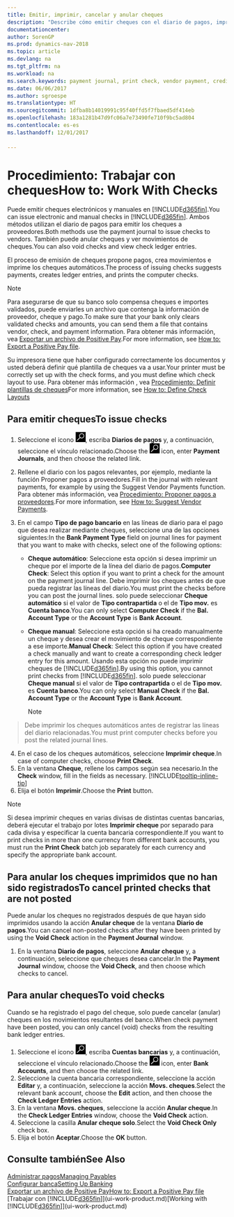 ```yaml
---
title: Emitir, imprimir, cancelar y anular cheques
description: "Describe cómo emitir cheques con el diario de pagos, imprimir cheques y anular o ver movimientos de cheques en Dynamics NAV."
documentationcenter: 
author: SorenGP
ms.prod: dynamics-nav-2018
ms.topic: article
ms.devlang: na
ms.tgt_pltfrm: na
ms.workload: na
ms.search.keywords: payment journal, print check, vendor payment, creditor, debt, balance due, AP
ms.date: 06/06/2017
ms.author: sgroespe
ms.translationtype: HT
ms.sourcegitcommit: 1dfba8b14019991c95f40ffd5f7fbaed5df414eb
ms.openlocfilehash: 183a1281b47d9fc06a7e73490fe710f9bc5ad804
ms.contentlocale: es-es
ms.lasthandoff: 12/01/2017

---
```

# <a name="how-to-work-with-checks"></a><span data-ttu-id="026d9-103">Procedimiento: Trabajar con cheques</span><span class="sxs-lookup"><span data-stu-id="026d9-103">How to: Work With Checks</span></span>
<span data-ttu-id="026d9-104">Puede emitir cheques electrónicos y manuales en [!INCLUDE[d365fin](includes/d365fin_md.md)].</span><span class="sxs-lookup"><span data-stu-id="026d9-104">You can issue electronic and manual checks in [!INCLUDE[d365fin](includes/d365fin_md.md)].</span></span> <span data-ttu-id="026d9-105">Ambos métodos utilizan el diario de pagos para emitir los cheques a proveedores.</span><span class="sxs-lookup"><span data-stu-id="026d9-105">Both methods use the payment journal to issue checks to vendors.</span></span> <span data-ttu-id="026d9-106">También puede anular cheques y ver movimientos de cheques.</span><span class="sxs-lookup"><span data-stu-id="026d9-106">You can also void checks and view check ledger entries.</span></span>

<span data-ttu-id="026d9-107">El proceso de emisión de cheques propone pagos, crea movimientos e imprime los cheques automáticos.</span><span class="sxs-lookup"><span data-stu-id="026d9-107">The process of issuing checks suggests payments, creates ledger entries, and prints the computer checks.</span></span>

> [!NOTE]  
>   <span data-ttu-id="026d9-108">Para asegurarse de que su banco solo compensa cheques e importes validados, puede enviarles un archivo que contenga la información de proveedor, cheque y pago.</span><span class="sxs-lookup"><span data-stu-id="026d9-108">To make sure that your bank only clears validated checks and amounts, you can send them a file that contains vendor, check, and payment information.</span></span> <span data-ttu-id="026d9-109">Para obtener más información, vea [Exportar un archivo de Positive Pay](finance-how-positive-pay.md).</span><span class="sxs-lookup"><span data-stu-id="026d9-109">For more information, see [How to: Export a Positive Pay file](finance-how-positive-pay.md).</span></span>

<span data-ttu-id="026d9-110">Su impresora tiene que haber configurado correctamente los documentos y usted deberá definir qué plantilla de cheques va a usar.</span><span class="sxs-lookup"><span data-stu-id="026d9-110">Your printer must be correctly set up with the check forms, and you must define which check layout to use.</span></span> <span data-ttu-id="026d9-111">Para obtener más información , vea [Procedimiento: Definir plantillas de cheques](finance-how-define-check-layouts.md)</span><span class="sxs-lookup"><span data-stu-id="026d9-111">For more information, see [How to: Define Check Layouts](finance-how-define-check-layouts.md)</span></span>

## <a name="to-issue-checks"></a><span data-ttu-id="026d9-112">Para emitir cheques</span><span class="sxs-lookup"><span data-stu-id="026d9-112">To issue checks</span></span>
1. <span data-ttu-id="026d9-113">Seleccione el icono ![Buscar página o informe](media/ui-search/search_small.png "icono Buscar página o informe"), escriba **Diarios de pagos** y, a continuación, seleccione el vínculo relacionado.</span><span class="sxs-lookup"><span data-stu-id="026d9-113">Choose the ![Search for Page or Report](media/ui-search/search_small.png "Search for Page or Report icon") icon, enter **Payment Journals**, and then choose the related link.</span></span>
2. <span data-ttu-id="026d9-114">Rellene el diario con los pagos relevantes, por ejemplo, mediante la función Proponer pagos a proveedores.</span><span class="sxs-lookup"><span data-stu-id="026d9-114">Fill in the journal with relevant payments, for example by using the Suggest Vendor Payments function.</span></span> <span data-ttu-id="026d9-115">Para obtener más información, vea [Procedimiento: Proponer pagos a proveedores](payables-how-suggest-vendor-payments.md).</span><span class="sxs-lookup"><span data-stu-id="026d9-115">For more information, see [How to: Suggest Vendor Payments](payables-how-suggest-vendor-payments.md).</span></span>
3. <span data-ttu-id="026d9-116">En el campo **Tipo de pago bancario** en las líneas de diario para el pago que desea realizar mediante cheques, seleccione una de las opciones siguientes:</span><span class="sxs-lookup"><span data-stu-id="026d9-116">In the **Bank Payment Type** field on journal lines for payment that you want to make with checks, select one of the following options:</span></span>

   * <span data-ttu-id="026d9-117">**Cheque automático**: Seleccione esta opción si desea imprimir un cheque por el importe de la línea del diario de pagos.</span><span class="sxs-lookup"><span data-stu-id="026d9-117">**Computer Check**: Select this option if you want to print a check for the amount on the payment journal line.</span></span> <span data-ttu-id="026d9-118">Debe imprimir los cheques antes de que pueda registrar las líneas del diario.</span><span class="sxs-lookup"><span data-stu-id="026d9-118">You must print the checks before you can post the journal lines.</span></span> <span data-ttu-id="026d9-119">solo puede seleccionar **Cheque automático** si el valor de **Tipo contrapartida** o el de **Tipo mov.** es **Cuenta banco**.</span><span class="sxs-lookup"><span data-stu-id="026d9-119">You can only select **Computer Check** if the **Bal. Account Type** or the **Account Type** is **Bank Account**.</span></span>
   * <span data-ttu-id="026d9-120">**Cheque manual**: Seleccione esta opción si ha creado manualmente un cheque y desea crear el movimiento de cheque correspondiente a ese importe.</span><span class="sxs-lookup"><span data-stu-id="026d9-120">**Manual Check**: Select this option if you have created a check manually and want to create a corresponding check ledger entry for this amount.</span></span> <span data-ttu-id="026d9-121">Usando esta opción no puede imprimir cheques de [!INCLUDE[d365fin](includes/d365fin_md.md)].</span><span class="sxs-lookup"><span data-stu-id="026d9-121">By using this option, you cannot print checks from [!INCLUDE[d365fin](includes/d365fin_md.md)].</span></span> <span data-ttu-id="026d9-122">solo puede seleccionar **Cheque manual** si el valor de **Tipo contrapartida** o el de **Tipo mov.** es **Cuenta banco**.</span><span class="sxs-lookup"><span data-stu-id="026d9-122">You can only select **Manual Check** if the **Bal. Account Type** or the **Account Type** is **Bank Account**.</span></span>

     > [!NOTE]  
>   <span data-ttu-id="026d9-123">Debe imprimir los cheques automáticos antes de registrar las líneas del diario relacionadas.</span><span class="sxs-lookup"><span data-stu-id="026d9-123">You must print computer checks before you post the related journal lines.</span></span>
4. <span data-ttu-id="026d9-124">En el caso de los cheques automáticos, seleccione **Imprimir cheque**.</span><span class="sxs-lookup"><span data-stu-id="026d9-124">In case of computer checks, choose **Print Check**.</span></span>
5. <span data-ttu-id="026d9-125">En la ventana **Cheque**, rellene los campos según sea necesario.</span><span class="sxs-lookup"><span data-stu-id="026d9-125">In the **Check** window, fill in the fields as necessary.</span></span> [!INCLUDE[tooltip-inline-tip](includes/tooltip-inline-tip_md.md)]
6. <span data-ttu-id="026d9-126">Elija el botón **Imprimir**.</span><span class="sxs-lookup"><span data-stu-id="026d9-126">Choose the **Print** button.</span></span>

> [!NOTE]  
>   <span data-ttu-id="026d9-127">Si desea imprimir cheques en varias divisas de distintas cuentas bancarias, deberá ejecutar el trabajo por lotes **Imprimir cheque** por separado para cada divisa y especificar la cuenta bancaria correspondiente.</span><span class="sxs-lookup"><span data-stu-id="026d9-127">If you want to print checks in more than one currency from different bank accounts, you must run the **Print Check** batch job separately for each currency and specify the appropriate bank account.</span></span>

## <a name="to-cancel-printed-checks-that-are-not-posted"></a><span data-ttu-id="026d9-128">Para anular los cheques imprimidos que no han sido registrados</span><span class="sxs-lookup"><span data-stu-id="026d9-128">To cancel printed checks that are not posted</span></span>
<span data-ttu-id="026d9-129">Puede anular los cheques no registrados después de que hayan sido imprimidos usando la acción **Anular cheque** de la ventana **Diario de pagos**.</span><span class="sxs-lookup"><span data-stu-id="026d9-129">You can cancel non-posted checks after they have been printed by using the **Void Check** action in the **Payment Journal** window.</span></span>

1. <span data-ttu-id="026d9-130">En la ventana **Diario de pagos**, seleccione **Anular cheque** y, a continuación, seleccione que cheques desea cancelar.</span><span class="sxs-lookup"><span data-stu-id="026d9-130">In the **Payment Journal** window, choose the **Void Check**, and then choose which checks to cancel.</span></span>

## <a name="to-void-checks"></a><span data-ttu-id="026d9-131">Para anular cheques</span><span class="sxs-lookup"><span data-stu-id="026d9-131">To void checks</span></span>
<span data-ttu-id="026d9-132">Cuando se ha registrado el pago del cheque, solo puede cancelar (anular) cheques en los movimientos resultantes del banco.</span><span class="sxs-lookup"><span data-stu-id="026d9-132">When check payment have been posted, you can only cancel (void) checks from the resulting bank ledger entries.</span></span>

1. <span data-ttu-id="026d9-133">Seleccione el icono ![Buscar página o informe](media/ui-search/search_small.png "icono Buscar página o informe"), escriba **Cuentas bancarias** y, a continuación, seleccione el vínculo relacionado.</span><span class="sxs-lookup"><span data-stu-id="026d9-133">Choose the ![Search for Page or Report](media/ui-search/search_small.png "Search for Page or Report icon") icon, enter **Bank Accounts**, and then choose the related link.</span></span>
2. <span data-ttu-id="026d9-134">Seleccione la cuenta bancaria correspondiente, seleccione la acción **Editar** y, a continuación, seleccione la acción **Movs. cheques**.</span><span class="sxs-lookup"><span data-stu-id="026d9-134">Select the relevant bank account, choose the **Edit** action, and then choose the **Check Ledger Entries** action.</span></span>
3. <span data-ttu-id="026d9-135">En la ventana **Movs. cheques**, seleccione la acción **Anular cheque**.</span><span class="sxs-lookup"><span data-stu-id="026d9-135">In the **Check Ledger Entries** window, choose the **Void Check** action.</span></span>
4. <span data-ttu-id="026d9-136">Seleccione la casilla **Anular cheque solo**.</span><span class="sxs-lookup"><span data-stu-id="026d9-136">Select the **Void Check Only** check box.</span></span>
5. <span data-ttu-id="026d9-137">Elija el botón **Aceptar**.</span><span class="sxs-lookup"><span data-stu-id="026d9-137">Choose the **OK** button.</span></span>

## <a name="see-also"></a><span data-ttu-id="026d9-138">Consulte también</span><span class="sxs-lookup"><span data-stu-id="026d9-138">See Also</span></span>
[<span data-ttu-id="026d9-139">Administrar pagos</span><span class="sxs-lookup"><span data-stu-id="026d9-139">Managing Payables</span></span>](payables-manage-payables.md)  
[<span data-ttu-id="026d9-140">Configurar banca</span><span class="sxs-lookup"><span data-stu-id="026d9-140">Setting Up Banking</span></span>](bank-setup-banking.md)  
[<span data-ttu-id="026d9-141">Exportar un archivo de Positive Pay</span><span class="sxs-lookup"><span data-stu-id="026d9-141">How to: Export a Positive Pay file</span></span>](finance-how-positive-pay.md)  
<span data-ttu-id="026d9-142">[Trabajar con [!INCLUDE[d365fin](includes/d365fin_md.md)]](ui-work-product.md)</span><span class="sxs-lookup"><span data-stu-id="026d9-142">[Working with [!INCLUDE[d365fin](includes/d365fin_md.md)]](ui-work-product.md)</span></span>  


